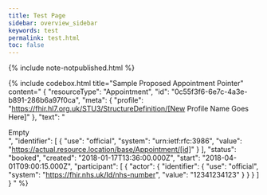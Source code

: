 ```yaml
---
title: Test Page
sidebar: overview_sidebar
keywords: test
permalink: test.html
toc: false
---
```


{% include note-notpublished.html %}

{% include codebox.html title="Sample Proposed Appointment Pointer"
content="
{
    "resourceType": "Appointment",
    "id": "0c55f3f6-6e7c-4a3e-b891-286b6a97f0ca",
    "meta": {
        "profile": "https://fhir.hl7.org.uk/STU3/StructureDefinition/[New Profile Name Goes Here]"
    },
    "text": "<div>Empty</div>",
    "identifier": [
        {
            "use": "official",
            "system": "urn:ietf:rfc:3986",
            "value": "https://actual.resource.location/base/Appointment/[id]"
        }
    ],
    "status": "booked",
    "created": "2018-01-17T13:36:00.000Z",
    "start": "2018-04-01T09:00:15.000Z",
    "participant": [
        {
            "actor": {
                "identifier": {
                    "use": "official",
                    "system": "https://fhir.nhs.uk/Id/nhs-number",
                    "value": "12341234123"
                }
            }
        }
    ]
}
"
%}
